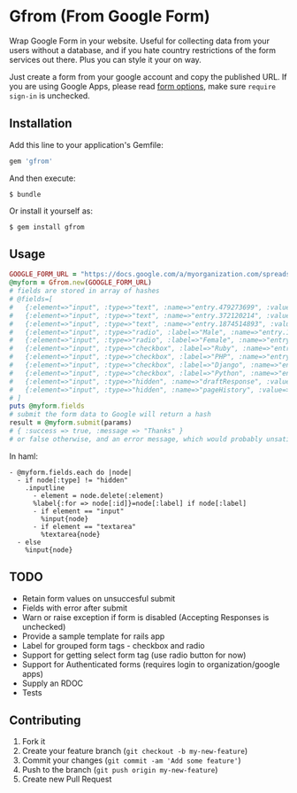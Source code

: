 # Gfrom (From Google Form)

Wrap Google Form in your website. Useful for collecting data from your users without a database, and if you hate country restrictions of the form services out there. Plus you can style it your on way.

Just create a form from your google account and copy the published URL. If you are using Google Apps, please read [form options](http://support.google.com/drive/bin/answer.py?hl=en&answer=160166), make sure `require sign-in` is unchecked.

## Installation

Add this line to your application's Gemfile:

```ruby
gem 'gfrom'
```

And then execute:

    $ bundle

Or install it yourself as:

    $ gem install gfrom

## Usage

```ruby
GOOGLE_FORM_URL = "https://docs.google.com/a/myorganization.com/spreadsheet/embeddedform?formkey=dGlXS0ZNWVVGYWZqMVhXUENvOXQtSnc6MQ&hl=en"
@myform = Gfrom.new(GOOGLE_FORM_URL)
# fields are stored in array of hashes
# @fields=[
#   {:element=>"input", :type=>"text", :name=>"entry.479273699", :value=>"", :class=>"ss-q-short", :id=>"entry_479273699", :label=>"First name\n\n*", :dir=>"auto", :"aria-required"=>"true"},
#   {:element=>"input", :type=>"text", :name=>"entry.372120214", :value=>"", :class=>"ss-q-short", :id=>"entry_372120214", :label=>"Last name\n\n*", :dir=>"auto", :"aria-required"=>"true"},
#   {:element=>"input", :type=>"text", :name=>"entry.1874514893", :value=>"", :class=>"ss-q-short", :id=>"entry_1874514893", :label=>"Middle name", :dir=>"auto"},
#   {:element=>"input", :type=>"radio", :label=>"Male", :name=>"entry.1593861918", :value=>"Male", :id=>"group_1593861918_1", :class=>"ss-q-radio", :"aria-label"=>"Male"},
#   {:element=>"input", :type=>"radio", :label=>"Female", :name=>"entry.1593861918", :value=>"Female", :id=>"group_1593861918_2", :class=>"ss-q-radio", :"aria-label"=>"Female"},
#   {:element=>"input", :type=>"checkbox", :label=>"Ruby", :name=>"entry.299194237[]", :value=>"Ruby", :id=>"group_299194237_1", :class=>"ss-q-checkbox"},
#   {:element=>"input", :type=>"checkbox", :label=>"PHP", :name=>"entry.299194237[]", :value=>"PHP", :id=>"group_299194237_2", :class=>"ss-q-checkbox"},
#   {:element=>"input", :type=>"checkbox", :label=>"Django", :name=>"entry.299194237[]", :value=>"Django", :id=>"group_299194237_3", :class=>"ss-q-checkbox"},
#   {:element=>"input", :type=>"checkbox", :label=>"Python", :name=>"entry.299194237[]", :value=>"Python", :id=>"group_299194237_4", :class=>"ss-q-checkbox"},
#   {:element=>"input", :type=>"hidden", :name=>"draftResponse", :value=>"[] "},
#   {:element=>"input", :type=>"hidden", :name=>"pageHistory", :value=>"0"}
# ]
puts @myform.fields
# submit the form data to Google will return a hash
result = @myform.submit(params)
# { :success => true, :message => "Thanks" }
# or false otherwise, and an error message, which would probably unsatisfied required fields
```

In haml:

```haml
- @myform.fields.each do |node|
  - if node[:type] != "hidden"
    .inputline
      - element = node.delete(:element)
      %label{:for => node[:id]}=node[:label] if node[:label]
      - if element == "input"
        %input{node}
      - if element == "textarea"
        %textarea{node}
  - else
    %input{node}
```

## TODO

* Retain form values on unsuccesful submit
* Fields with error after submit
* Warn or raise exception if form is disabled (Accepting Responses is unchecked)
* Provide a sample template for rails app
* Label for grouped form tags - checkbox and radio
* Support for getting select form tag (use radio button for now)
* Support for Authenticated forms (requires login to organization/google apps)
* Supply an RDOC
* Tests

## Contributing

1. Fork it
2. Create your feature branch (`git checkout -b my-new-feature`)
3. Commit your changes (`git commit -am 'Add some feature'`)
4. Push to the branch (`git push origin my-new-feature`)
5. Create new Pull Request
